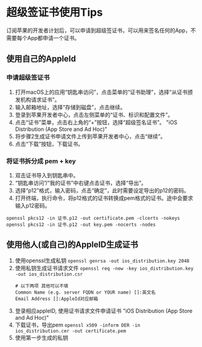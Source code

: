 超级签证书使用Tips
=================

订阅苹果的开发者计划后，可以申请到超级签证书，可以用来签名任何的App，不需要每个App都申请一个证书。

## 使用自己的AppleId

### 申请超级签证书

1. 打开macOS上的应用“钥匙串访问”，点击菜单的“证书助理”，选择“从证书颁发机构请求证书”。
2. 输入邮箱地址，选择“存储到磁盘”，点击继续。
3. 登录到苹果开发者中心，点击左侧菜单的“证书、标识和配置文件”。
4. 点击“证书”菜单，点击右上角的“+”按钮，选择“超级签名证书”。 "iOS Distribution (App Store and Ad Hoc)"
5. 将步骤2生成证书申请文件上传到苹果开发者中心，点击“继续”。
6. 点击“下载”按钮，下载证书。

### 将证书拆分成 pem + key

1. 双击证书导入到钥匙串中。
2. “钥匙串访问”/“我的证书”中右键点击证书，选择“导出”。
3. 选择“p12”格式，输入密码，点击“确定”，此时需要设定导出的p12的密码。
4. 打开终端，执行命令，将p12格式的证书转换成pem格式的证书。途中会要求输入p12密码。

```shell
openssl pkcs12 -in 证书.p12 -out certificate.pem -clcerts -nokeys
openssl pkcs12 -in 证书.p12 -out key.pem -nocerts -nodes
```

## 使用他人(或自己)的AppleID生成证书

1. 使用openssl生成私钥 `openssl genrsa -out ios_distribution.key 2048`
2. 使用私钥生成证书请求文件 `openssl req -new -key ios_distribution.key -out ios_distribution.csr`
    ```
    # 以下两项 其他可以不填
    Common Name (e.g. server FQDN or YOUR name) []:英文名
    Email Address []:AppleId对应邮箱
    ```
3. 登录相应appleID, 使用证书请求文件申请证书 "iOS Distribution (App Store and Ad Hoc)"
4. 下载证书，导出pem `openssl x509 -inform DER -in ios_distribution.cer -out certificate.pem`
5. 使用第一步生成的私钥

